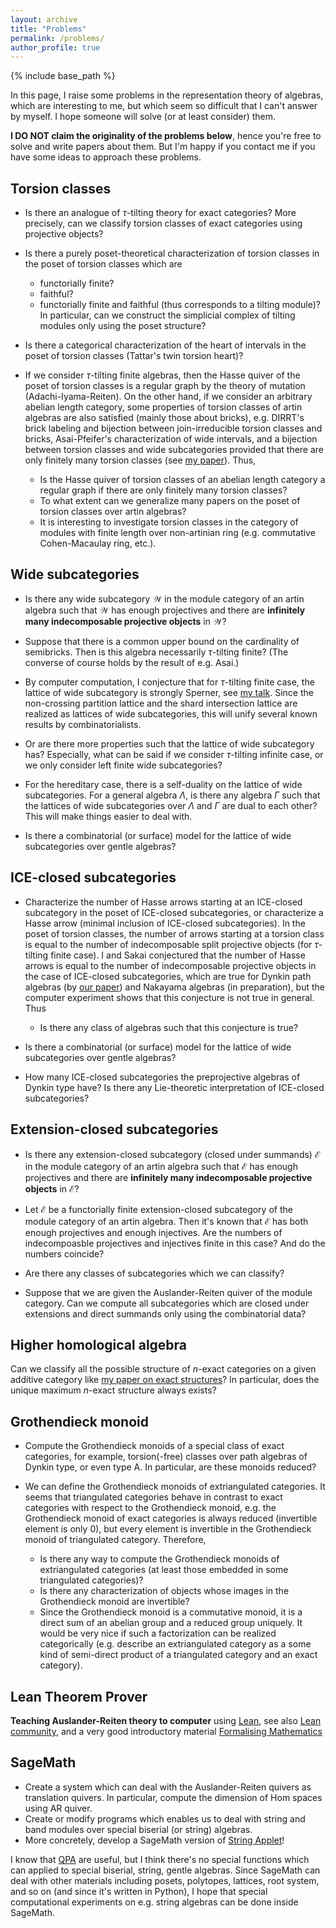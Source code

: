 ```yaml
---
layout: archive
title: "Problems"
permalink: /problems/
author_profile: true
---
```


{% include base_path %}

In this page, I raise some problems in the representation theory of algebras, which are interesting to me, but which seem so difficult that I can't answer by myself. I hope someone will solve (or at least consider) them.

**I DO NOT claim the originality of the problems below**, hence you're free to solve and write papers about them. But I'm happy if you contact me if you have some ideas to approach these problems.

## Torsion classes

- Is there an analogue of $\tau$-tilting theory for exact categories?
More precisely, can we classify torsion classes of exact categories using projective objects?

- Is there a purely poset-theoretical characterization of torsion classes in the poset of torsion classes which are
  - functorially finite?
  - faithful?
  - functorially finite and faithful (thus corresponds to a tilting module)? In particular, can we construct the simplicial complex of tilting modules only using the poset structure?

- Is there a categorical characterization of the heart of intervals in the poset of torsion classes (Tattar's twin torsion heart)?

- If we consider $\tau$-tilting finite algebras, then the Hasse quiver of the poset of torsion classes is a regular graph by the theory of mutation (Adachi-Iyama-Reiten). On the other hand, if we consider an arbitrary abelian length category, some properties of torsion classes of artin algebras are also satisfied (mainly those about bricks), e.g. DIRRT's brick labeling and bijection between join-irreducible torsion classes and bricks, Asai-Pfeifer's characterization of wide intervals, and a bijection between torsion classes and wide subcategories provided that there are only finitely many torsion classes (see [my paper](/papers/mbrick/)). Thus,
  - Is the Hasse quiver of torsion classes of an abelian length category a regular graph if there are only finitely many torsion classes?
  - To what extent can we generalize many papers on the poset of torsion classes over artin algebras?
  - It is interesting to investigate torsion classes in the category of modules with finite length over non-artinian ring (e.g. commutative Cohen-Macaulay ring, etc.).

## Wide subcategories

- Is there any wide subcategory $\mathcal{W}$ in the module category of an artin algebra such that $\mathcal{W}$ has enough projectives and there are **infinitely many indecomposable projective objects** in $\mathcal{W}$?

- Suppose that there is a common upper bound on the cardinality of semibricks. Then is this algebra necessarily $\tau$-tilting finite? (The converse of course holds by the result of e.g. Asai.)

- By computer computation, I conjecture that for $\tau$-tilting finite case, the lattice of wide subcategory is strongly Sperner, see [my talk](/talks/2021-07-26/). Since the non-crossing partition lattice and the shard intersection lattice are realized as lattices of wide subcategories, this will unify several known results by combinatorialists.
- Or are there more properties such that the lattice of wide subcategory has? Especially, what can be said if we consider $\tau$-tilting infinite case, or we only consider left finite wide subcategories?
- For the hereditary case, there is a self-duality on the lattice of wide subcategories. For a general algebra $\Lambda$, is there any algebra $\Gamma$ such that the lattices of wide subcategories over $\Lambda$ and $\Gamma$ are dual to each other? This will make things easier to deal with.
- Is there a combinatorial (or surface) model for the lattice of wide subcategories over gentle algebras?

## ICE-closed subcategories

- Characterize the number of Hasse arrows starting at an ICE-closed subcategory in the poset of ICE-closed subcategories, or characterize a Hasse arrow (minimal inclusion of ICE-closed subcategories). In the poset of torsion classes, the number of arrows starting at a torsion class is equal to the number of indecomposable split projective objects (for $\tau$-tilting finite case). I and Sakai conjectured that the number of Hasse arrows is equal to the number of indecomposable projective objects in the case of ICE-closed subcategories, which are true for Dynkin path algebras (by [our paper](/papers/ice/)) and Nakayama algebras (in preparation), but the computer experiment shows that this conjecture is not true in general. Thus
  - Is there any class of algebras such that this conjecture is true?

- Is there a combinatorial (or surface) model for the lattice of wide subcategories over gentle algebras?
- How many ICE-closed subcategories the preprojective algebras of Dynkin type have? Is there any Lie-theoretic interpretation of ICE-closed subcategories?

## Extension-closed subcategories

- Is there any extension-closed subcategory (closed under summands) $\mathcal{E}$ in the module category of an artin algebra such that $\mathcal{E}$ has enough projectives and there are **infinitely many indecomposable projective objects** in $\mathcal{E}$?

- Let $\mathcal{E}$ be a functorially finite extension-closed subcategory of the module category of an artin algebra. Then it's known that $\mathcal{E}$ has both enough projectives and enough injectives. Are the numbers of indecompoasble projectives and injectives finite in this case? And do the numbers coincide?

- Are there any classes of subcategories which we can classify?

- Suppose that we are given the Auslander-Reiten quiver of the module category. Can we compute all subcategories which are closed under extensions and direct summands only using the combinatorial data?

## Higher homological algebra
Can we classify all the possible structure of $n$-exact categories on a given additive category like [my paper on exact structures](/papers/exact-str/)?
In particular, does the unique maximum $n$-exact structure always exists?

## Grothendieck monoid

- Compute the Grothendieck monoids of a special class of exact categories, for example, torsion(-free) classes over path algebras of Dynkin type, or even type A. In particular, are these monoids reduced?

- We can define the Grothendieck monoids of extriangulated categories. It seems that triangulated categories behave in contrast to exact categories with respect to the Grothendieck monoid, e.g. the Grothendieck monoid of exact categories is always reduced (invertible element is only 0), but every element is invertible in the Grothendieck monoid of triangulated category. Therefore,
  - Is there any way to compute the Grothendieck monoids of extriangulated categories (at least those embedded in some triangulated categories)?
  - Is there any characterization of objects whose images in the Grothendieck monoid are invertible?
  - Since the Grothendieck monoid is a commutative monoid, it is a direct sum of an abelian group and a reduced group uniquely. It would be very nice if such a factorization can be realized categorically (e.g. describe an extriangulated category as a some kind of semi-direct product of a triangulated category and an exact category).

## Lean Theorem Prover
**Teaching Auslander-Reiten theory to computer** using [Lean](https://leanprover.github.io/), see also [Lean community](https://leanprover-community.github.io/), and a very good introductory material [Formalising Mathematics](https://github.com/ImperialCollegeLondon/formalising-mathematics)

## SageMath
- Create a system which can deal with the Auslander-Reiten quivers as translation quivers. In particular, compute the dimension of Hom spaces using AR quiver.
- Create or modify programs which enables us to deal with string and band modules over special biserial (or string) algebras.
- More concretely, develop a SageMath version of [String Applet](https://www.math.uni-bielefeld.de/~jgeuenich/string-applet/)!

I know that [QPA](https://folk.ntnu.no/oyvinso/QPA/) are useful, but I think there's no special functions which can applied to special biserial, string, gentle algebras. Since SageMath can deal with other materials including posets, polytopes, lattices, root system, and so on (and since it's written in Python), I hope that special computational experiments on e.g. string algebras can be done inside SageMath.
